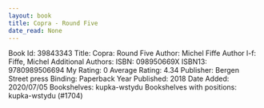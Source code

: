 ```yaml
---
layout: book
title: Copra - Round Five
date_read: None
---
```


Book Id: 39843343
Title: Copra: Round Five
Author: Michel Fiffe
Author l-f: Fiffe, Michel
Additional Authors: 
ISBN: 098950669X
ISBN13: 9780989506694
My Rating: 0
Average Rating: 4.34
Publisher: Bergen Street press
Binding: Paperback
Year Published: 2018
Date Added: 2020/07/05
Bookshelves: kupka-wstydu
Bookshelves with positions: kupka-wstydu (#1704)

